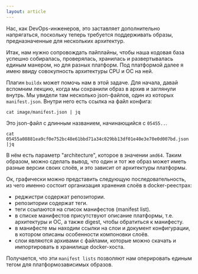 ```yaml
---
layout: article
---
```


Нас, как DevOps-инженеров, это заставляет дополнительно напрягаться, поскольку теперь требуется поддерживать образы, предназначенные для нескольких архитектур. 

Итак, нам нужно сопровождать пайплайны, чтобы наша кодовая база успешно собиралась, проверялась, хранилась и развертывалась единым манером, но для разных платформ. Под платформой далее я имею ввиду совокупность архитектуры CPU и ОС на ней.

Плагин `buildx` может помочь нам в этой задаче. Для начала, давай вспомним лекцию, когда мы сохранили образ в архив и заглянули внутрь. Мы увидели там несколько json-файлов, один из которых `manifest.json`. Внутри него есть ссылка на файл конфига:

```
cat image/manifest.json | jq
```

Это json-файл с длинным названием, начинающийся с `05455..`.

```
cat  05455a08881ea9cf0e752bc48e61bbd71a34c029bb13df01e40e3e70e0d007bd.json |jq
```

В нём есть параметр "architecture", которое в значении `amd64`. Таким образом, можно сделать вывод, что один и тот же образ может иметь разные версии своих слоёв, и это зависит от архитектуры платформы.

Ок, графически можно представить следующую последовательность, из чего именно состоит организация хранения слоёв в docker-реестрах:
-   реджистри содержат репозитории.
-   репозитории содержат теги.
-   теги ссылаются на список манифестов (manifest list).
-   в списке манифестов присутствуют описание платформы, т.е. архитектуры и ОС, а также digest, чтобы обратиться к манифесту.
-   в манифесте мы находим ссылки на слои и документ конфигурации, в котором описаны особенности компоновки слоёв.
-   слои являются архивами с файлами, которые можно скачать и импортировать в хранилище docker-хоста.

Получается, что эти `manifest lists` позволяют нам оперировать единым тегом для платформозависимых образов.
